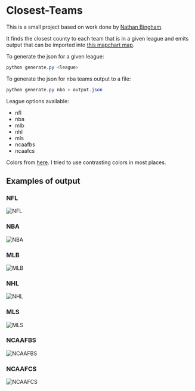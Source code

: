 # Closest-Teams

This is a small project based on work done by [Nathan Bingham](https://www.reddit.com/user/nbingham196).

It finds the closest county to each team that is in a given league and emits output that can be imported into [this mapchart map](https://mapchart.net/usa-counties.html).

To generate the json for a given league:
```powershell
python generate.py <league>
```

To generate the json for nba teams output to a file:
```powershell
python generate.py nba > output.json
```

League options available:
* nfl
* nba
* mlb
* nhl
* mls
* ncaafbs
* ncaafcs

Colors from [here](https://teamcolorcodes.com/). I tried to use contrasting colors in most places.

## Examples of output

### NFL

![NFL](images/nfl.png?raw=true "NFL")

### NBA

![NBA](images/nba.png?raw=true "NBA")

### MLB

![MLB](images/mlb.png?raw=true "MLB")

### NHL

![NHL](images/nhl.png?raw=true "NHL")

### MLS

![MLS](images/mls.png?raw=true "MLS")

### NCAAFBS

![NCAAFBS](images/ncaafbs.png?raw=true "NCAAFBS")

### NCAAFCS

![NCAAFCS](images/ncaafcs.png?raw=true "NCAAFCS")